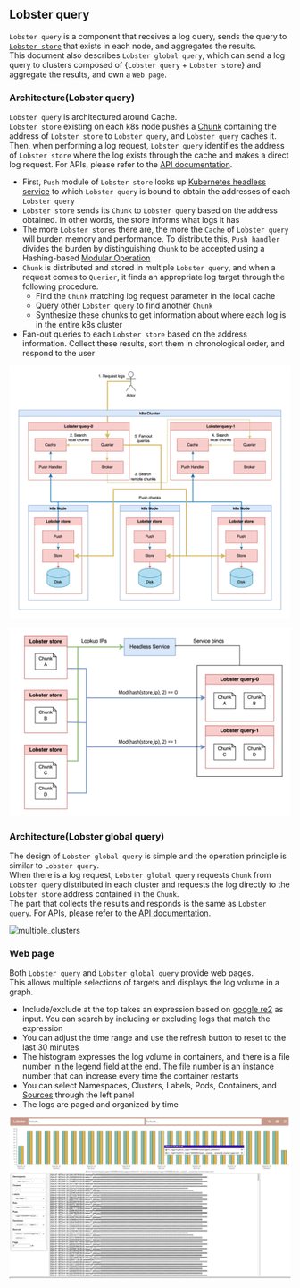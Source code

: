 ## Lobster query

`Lobster query` is a component that receives a log query, sends the query to [`Lobster store`](./lobster_store.md) that exists in each node, and aggregates the results.\
This document also describes `Lobster global query`, which can send a log query to clusters composed of {`Lobster query` + `Lobster store`} and aggregate the results, and own a `Web page`.

### Architecture(Lobster query)

`Lobster query` is architectured around Cache.\
`Lobster store` existing on each k8s node pushes a [Chunk](./chunk_block.md) containing the address of `Lobster store` to `Lobster query`, and `Lobster query` caches it.\
Then, when performing a log request, `Lobster query` identifies the address of `Lobster store` where the log exists through the cache and makes a direct log request.
For APIs, please refer to the [API documentation](../apis/query_apis.md).

- First, `Push` module of `Lobster store` looks up [Kubernetes headless service](https://kubernetes.io/docs/concepts/services-networking/service/#headless-services) to which `Lobster query` is bound to obtain the addresses of each `Lobster query`
- `Lobster store` sends its `Chunk` to `Lobster query` based on the address obtained. In other words, the store informs what logs it has
- The more `Lobster stores` there are, the more the `Cache` of `Lobster query` will burden memory and performance. To distribute this, `Push handler` divides the burden by distinguishing `Chunk` to be accepted using a Hashing-based [Modular Operation](https://en.wikipedia.org/wiki/Modular_arithmetic)
- `Chunk` is distributed and stored in multiple `Lobster query`, and when a request comes to `Querier`, it finds an appropriate log target through the following procedure. 
  - Find the `Chunk` matching log request parameter in the local cache
  - Query other `Lobster query` to find another `Chunk`
  - Synthesize these chunks to get information about where each log is in the entire k8s cluster
- Fan-out queries to each `Lobster store` based on the address information. Collect these results, sort them in chronological order, and respond to the user

![lobster_query](../images/lobster_query.png)

![lobster_query_push](../images/lobster_query_push.png)

### Architecture(Lobster global query)

The design of `Lobster global query` is simple and the operation principle is similar to `Lobster query`.\
When there is a log request, `Lobster global query` requests `Chunk` from `Lobster query` distributed in each cluster and requests the log directly to the `Lobster store` address contained in the `Chunk`. \
The part that collects the results and responds is the same as `Lobster query`.
For APIs, please refer to the [API documentation](../apis/global_query_apis.md).

![multiple_clusters](../images/overview_multiple_clusters.png)

### Web page

Both `Lobster query` and `Lobster global query` provide web pages. \
This allows multiple selections of targets and displays the log volume in a graph. 
- Include/exclude at the top takes an expression based on [google re2](https://github.com/google/re2/wiki/Syntax) as input. You can search by including or excluding logs that match the expression
- You can adjust the time range and use the refresh button to reset to the last 30 minutes
- The histogram expresses the log volume in containers, and there is a file number in the legend field at the end. The file number is an instance number that can increase every time the container restarts
- You can select Namespaces, Clusters, Labels, Pods, Containers, and [Sources](./container_logs.md) through the left panel
- The logs are paged and organized by time

![lobster_web](../images/lobster_web.png)

